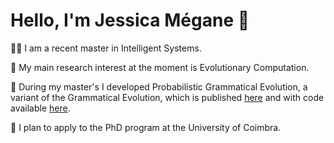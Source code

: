 # Hello, I'm Jessica Mégane 👋

👩‍🎓 I am a recent master in Intelligent Systems.

📖 My main research interest at the moment is Evolutionary Computation.

📝 During my master's I developed Probabilistic Grammatical Evolution, a variant of the Grammatical Evolution, which is published [here](https://arxiv.org/abs/2103.08389) and with code available [here](https://github.com/jessicamegane/pge).

💭 I plan to apply to the PhD program at the University of Coimbra.

<!--
**jessicamegane/jessicamegane** is a ✨ _special_ ✨ repository because its `README.md` (this file) appears on your GitHub profile.

Here are some ideas to get you started:

- 🔭 I’m currently working on ...
- 🌱 I’m currently learning ...
- 👯 I’m looking to collaborate on ...
- 🤔 I’m looking for help with ...
- 💬 Ask me about ...
- 📫 How to reach me: ...
- 😄 Pronouns: ...
- ⚡ Fun fact: ...
-->

